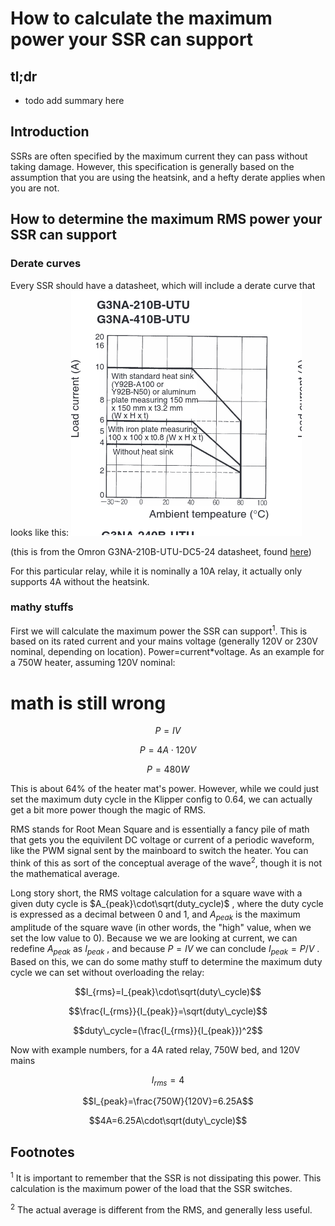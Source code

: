 # How to calculate the maximum power your SSR can support

## tl;dr
* todo add summary here

## Introduction
SSRs are often specified by the maximum current they can pass without taking damage. However, this specification is generally based on the assumption that you are using the heatsink, and a hefty derate applies when you are not.

## How to determine the maximum RMS power your SSR can support

### Derate curves
Every SSR should have a datasheet, which will include a derate curve that looks like this:
![SSR derate curve](images/ssr_derate.png)

(this is from the Omron G3NA-210B-UTU-DC5-24 datasheet, found [here](hhttps://assets.omron.com/m/453bbd7a38a218b5/original/G3NA-Series-Solid-State-Relay-Datasheet.pdf))

For this particular relay, while it is nominally a 10A relay, it actually only supports 4A without the heatsink.

### mathy stuffs

First we will calculate the maximum power the SSR can support<sup>1</sup>. This is based on its rated current and your mains voltage (generally 120V or 230V nominal, depending on location). Power=current\*voltage. As an example for a 750W heater, assuming 120V nominal:
# math is still wrong

```math
P=IV
```
```math
P=4A\cdot 120V
```
```math
P=480W
```
This is about 64% of the heater mat's power. However, while we could just set the maximum duty cycle in the Klipper config to 0.64, we can actually get a bit more power though the magic of RMS.

RMS stands for Root Mean Square and is essentially a fancy pile of math that gets you the equivilent DC voltage or current of a periodic waveform, like the PWM signal sent by the mainboard to switch the heater. You can think of this as sort of the conceptual average of the wave<sup>2</sup>, though it is not the mathematical average.

Long story short, the RMS voltage calculation for a square wave with a given duty cycle is $A_{peak}\cdot\sqrt(duty_cycle)$ , where the duty cycle is expressed as a decimal between 0 and 1, and $A_{peak}$ is the maximum amplitude of the square wave (in other words, the "high" value, when we set the low value to 0). Because we we are looking at current, we can redefine $A_{peak}$ as $I_{peak}$ , and because $P=IV$ we can conclude $I_{peak}=P/V$ . Based on this, we can do some mathy stuff to determine the maximum duty cycle we can set without overloading the relay:

```math
I_{rms}=I_{peak}\cdot\sqrt(duty\_cycle)
```
```math
\frac{I_{rms}}{I_{peak}}=\sqrt(duty\_cycle)
```
```math
duty\_cycle=(\frac{I_{rms}}{I_{peak}})^2
```

Now with example numbers, for a 4A rated relay, 750W bed, and 120V mains

```math
I_{rms}=4
```
```math
I_{peak}=\frac{750W}{120V}=6.25A
```
```math
4A=6.25A\cdot\sqrt(duty\_cycle)
```
```math

```

## Footnotes
<sup>1</sup> It is important to remember that the SSR is not dissipating this power. This calculation is the maximum power of the load that the SSR switches.

<sup>2</sup> The actual average is different from the RMS, and generally less useful.
